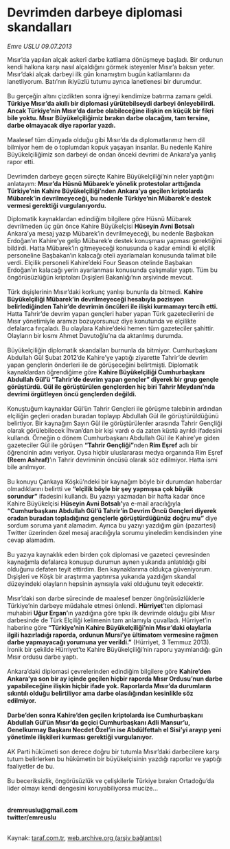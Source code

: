 # Devrimden darbeye diplomasi skandalları

*Emre USLU 09.07.2013*

<div class="yazi"><p>Mısır’da yapılan alçak askerî darbe katliama dönüşmeye başladı. Bir ordunun 
kendi halkına karşı nasıl alçaldığını görmek isteyenler Mısır’a baksın yeter. 
Mısır’daki alçak darbeyi ilk gün kınamıştım bugün katliamlarını da lanetliyorum. 
Batı’nın ikiyüzlü tutumu ayrıca lanetlenesi bir durumdur.<br/><br/>Bu gerçeğin 
altını çizdikten sonra iğneyi kendimize batırma zamanı geldi. <strong>Türkiye 
Mısır’da akıllı bir diplomasi yürütebilseydi darbeyi önleyebilirdi. Ancak 
Türkiye’nin Mısır’da darbe olabileceğine ilişkin en küçük bir fikri bile yoktu. 
Mısır Büyükelçiliğimiz bırakın darbe olacağını, tam tersine, darbe olmayacak 
diye raporlar yazdı.<br/></strong><br/>Maalesef tüm dünyada olduğu gibi Mısır’da 
da diplomatlarımız hem dil bilmiyor hem de o toplumdan kopuk yaşayan insanlar. 
Bu nedenle Kahire Büyükelçiliğimiz son darbeyi de ondan önceki devrimi de 
Ankara’ya yanlış rapor etti.<br/><br/>Devrimden darbeye geçen süreçte Kahire 
Büyükelçiliği’nin neler yaptığını anlatayım: <strong>Mısır’da Hüsnü Mübarek’e 
yönelik protestolar arttığında Türkiye’nin Kahire Büyükelçiliği’nden Ankara’ya 
geçilen kriptolarda Mübarek’in devrilmeyeceği, bu nedenle Türkiye’nin Mübarek’e 
destek vermesi gerektiği vurgulanıyordu.</strong> </p>
<p>Diplomatik kaynaklardan edindiğim bilgilere göre Hüsnü Mübarek devrilmeden üç 
gün önce Kahire Büyükelçisi <strong>Hüseyin Avni Botsalı</strong> Ankara’ya 
mesaj yazıp Mübarek’in devrilmeyeceği, bu nedenle Başbakan Erdoğan’ın Kahire’ye 
gelip Mübarek’e destek konuşması yapması gerektiğini bildirdi. Hatta Mübarek’in 
gitmeyeceği konusunda o kadar emindi ki elçilik personeline Başbakan’ın kalacağı 
oteli ayarlamaları konusunda talimat bile verdi. Elçilik personeli Kahire’deki 
Four Season otelinde Başbakan Erdoğan’ın kalacağı yerin ayarlanması konusunda 
çalışmalar yaptı. Tüm bu öngörüsüzlüğün kriptoları Dışişleri Bakanlığı’nın 
arşivinde mevcut.<br/><br/>Türk dışişlerinin Mısır’daki korkunç yanlışı bununla da 
bitmedi. <strong>Kahire Büyükelçiliği Mübarek’in devrilmeyeceği hesabıyla 
pozisyon belirlediğinden Tahir’de devrimin öncüleri ile ilişki kurmamayı tercih 
etti.</strong> Hatta Tahrir’de devrim yapan gençleri haber yapan Türk 
gazetecilerini de Mısır yönetimiyle aramızı bozuyorsunuz diye konutunda ve 
elçilikte defalarca fırçaladı. Bu olaylara Kahire’deki hemen tüm gazeteciler 
şahittir. Olayların bir kısmı Ahmet Davutoğlu’na da aktarılmış 
durumda.<br/><br/>Büyükelçiliğin diplomatik skandalları burnunla da bitmiyor. 
Cumhurbaşkanı Abdullah Gül Şubat 2012’de Kahire’ye yaptığı ziyarette Tahrir’de 
devrim yapan gençlerin önderleri ile de görüşeceğini belirtmişti. Diplomatik 
kaynaklardan öğrendiğime göre <strong>Kahire Büyükelçiliği Cumhurbaşkanı 
Abdullah Gül’ü “Tahrir’de devrim yapan gençler” diyerek bir grup gençle 
görüştürdü. Gül ile görüştürülen gençlerden hiç biri Tahrir Meydanı’nda devrimi 
örgütleyen öncü gençlerden değildi.<br/></strong><br/>Konuştuğum kaynaklar Gül’ün 
Tahrir Gençleri ile görüşme talebinin ardından elçiliğin geçleri oradan buradan 
toplayıp Abdullah Gül ile görüştürüldüğünü belirtiyor. Bir kaynağım Sayın Gül 
ile görüştürülenler arasında Tahrir Gençliği olarak görülebilecek İhvan’dan bir 
kişi vardı o da zaten küstü ayrıldı ifadesini kullandı. Örneğin o dönem 
Cumhurbaşkanı Abdullah Gül ile Kahire’ye giden gazeteciler Gül ile görüşen 
<strong>“Tahrir Gençliği”</strong>nden<strong> Rim Eşref</strong> adlı bir 
öğrencinin adını veriyor. Oysa hiçbir uluslararası medya organında Rim Eşref 
<strong>(Reem Ashraf)</strong>’ın Tahrir devriminin öncüsü olarak söz edilmiyor. 
Hatta ismi bile anılmıyor.<br/><br/>Bu konuyu Çankaya Köşkü’ndeki bir kaynağım 
böyle bir durumdan haberdar olmadıklarını belirtti ve <strong>“elçilik böyle bir 
şey yapmışsa çok büyük sorundur”</strong> ifadesini kullandı. Bu yazıyı yazmadan 
bir hafta kadar önce Kahire Büyükelçisi <strong>Hüseyin Avni Botsalı’</strong>ya 
e-mail aracılığıyla<strong> “Cumhurbaşkanı Abdullah Gül’ü Tahrir’in Devrim Öncü 
Gençleri diyerek oradan buradan topladığınız gençlerle görüştürdüğünüz doğru mu” 
</strong>diye sordum soruma yanıt alamadım. Ayrıca bu yazıyı yazdığım gün 
(pazartesi) Twitter üzerinden özel mesaj aracılığıyla sorumu yineledim 
kendisinden yine cevap alamadım.<br/><br/>Bu yazıya kaynaklık eden birden çok 
diplomasi ve gazeteci çevresinden kaynağımla defalarca konuşup durumun aynen 
yukarıda anlatıldığı gibi olduğunu defaten teyit ettirdim. Ben kaynaklarıma 
oldukça güveniyorum. Dışişleri ve Köşk bir araştırma yaptırırsa yukarıda 
yazdığım skandal düzeyindeki olayların hepsinin aynısıyla vaki olduğunu teyit 
edecektir.<br/><br/>Mısır’daki son darbe sürecinde de maalesef benzer 
öngörüsüzlüklerle Türkiye’nin darbeye müdahale etmesi önlendi. 
<strong>Hürriyet</strong>’ten diplomasi muhabiri <strong>Uğur Ergan’</strong>ın 
yazdığına göre tıpkı ilk devrimde olduğu gibi Mısır darbesinde de Türk Elçiliği 
kelimenin tam anlamıyla çuvalladı. Hürriyet’in haberine göre<strong> 
“Türkiye’nin Kahire Büyükelçiliği’nin Mısır’daki olaylarla ilgili hazırladığı 
raporda, ordunun Mursi’ye ültimatom vermesine rağmen darbe yapmayacağı yorumuna 
yer verildi.”</strong> (Hürriyet, 3 Temmuz 2013). İronik bir şekilde Hürriyet’te 
Kahire Büyükelçiliği’nin raporu yayımlandığı gün Mısır ordusu darbe 
yaptı.<br/><br/>Ankara’daki diplomasi çevrelerinden edindiğim bilgilere göre 
<strong>Kahire’den Ankara’ya son bir ay içinde geçilen hiçbir raporda Mısır 
Ordusu’nun darbe yapabileceğine ilişkin hiçbir ifade yok. Raporlarda Mısır’da 
durumların sıkıntılı olduğu belirtiliyor ama darbe olasılığından kesinlikle söz 
edilmiyor.<br/></strong><br/><strong>Darbe’den sonra Kahire’den geçilen 
kriptolarda ise Cumhurbaşkanı Abdullah Gül’ün Mısır’da geçici Cumhurbaşkanı Adli 
Mansur’u, Genelkurmay Başkanı Necdet Özel’in ise Abdülfettah el Sisi’yi arayıp 
yeni yönetimle ilişkileri kurması gerektiği vurgulanıyor.<br/></strong><br/>AK 
Parti hükümeti son derece doğru bir tutumla Mısır’daki darbecilere karşı tutum 
belirlerken bu hükümetin bir büyükelçisinin yazdığı raporlar ve yaptığı 
faaliyetler de bu.<br/><br/>Bu beceriksizlik, öngörüsüzlük ve çelişkilerle Türkiye 
bırakın Ortadoğu’da lider olmayı kendi dengesini koruyabiliyorsa 
mucize...<br/><br/><br/><strong>dremreuslu@gmail.com 
<br/>twitter/emreuslu</strong><br/><br/></p>
</div>

Kaynak: [taraf.com.tr](http://www.taraf.com.tr:80/emre-uslu-2/makale-devrimden-darbeye-diplomasi-skandallari.htm), [web.archive.org (arşiv bağlantısı)](http://web.archive.org/web/20130713065219/http://www.taraf.com.tr:80/emre-uslu-2/makale-devrimden-darbeye-diplomasi-skandallari.htm)
